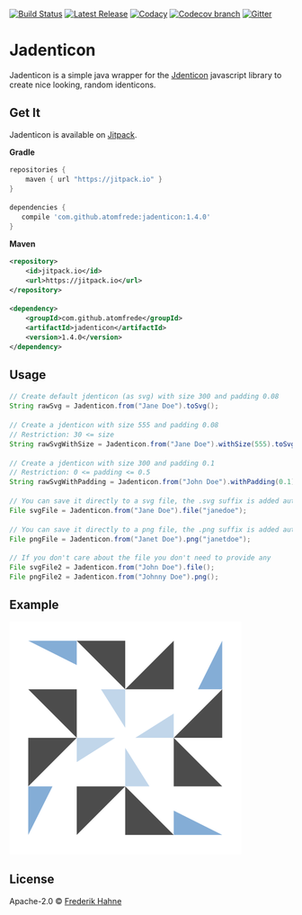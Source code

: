 [![Build Status](https://img.shields.io/travis/atomfrede/jadenticon.svg?style=flat-square)](https://travis-ci.org/atomfrede/jadenticon)
[![Latest Release](https://jitpack.io/v/atomfrede/jadenticon.svg?style=flat-square)](https://jitpack.io/#atomfrede/jadenticon)
[![Codacy](https://img.shields.io/codacy/763a55e6006647a1ab02d50ffb870869.svg?style=flat-square)](https://www.codacy.com/app/frederik-hahne/jadenticon/dashboard)
[![Codecov branch](https://img.shields.io/codecov/c/github/atomfrede/jadenticon/master.svg?style=flat-square)](https://codecov.io/github/atomfrede/jadenticon?branch=master)
[![Gitter](https://img.shields.io/gitter/room/atomfrede/jadenticon.js.svg?style=flat-square)](https://gitter.im/atomfrede/jadenticon)

# Jadenticon

Jadenticon is a simple java wrapper for the [Jdenticon](https://jdenticon.com/) javascript library to create nice looking, random identicons.

## Get It

Jadenticon is available on [Jitpack](https://jitpack.io/).

**Gradle**

```groovy
repositories {
    maven { url "https://jitpack.io" }
}

dependencies {
   compile 'com.github.atomfrede:jadenticon:1.4.0'
}
```

**Maven**

```xml
<repository>
    <id>jitpack.io</id>
    <url>https://jitpack.io</url>
</repository>

<dependency>
    <groupId>com.github.atomfrede</groupId>
	<artifactId>jadenticon</artifactId>
	<version>1.4.0</version>
</dependency>
```

## Usage

```java
// Create default jdenticon (as svg) with size 300 and padding 0.08
String rawSvg = Jadenticon.from("Jane Doe").toSvg();

// Create a jdenticon with size 555 and padding 0.08
// Restriction: 30 <= size
String rawSvgWithSize = Jadenticon.from("Jane Doe").withSize(555).toSvg();

// Create a jdenticon with size 300 and padding 0.1
// Restriction: 0 <= padding <= 0.5
String rawSvgWithPadding = Jadenticon.from("John Doe").withPadding(0.1);

// You can save it directly to a svg file, the .svg suffix is added automatically
File svgFile = Jadenticon.from("Jane Doe").file("janedoe");

// You can save it directly to a png file, the .png suffix is added automatically
File pngFile = Jadenticon.from("Janet Doe").png("janetdoe");

// If you don't care about the file you don't need to provide any
File svgFile2 = Jadenticon.from("John Doe").file();
File pngFile2 = Jadenticon.from("Johnny Doe").png();

```

## Example

![example jdenticon][example]

[example]: https://github.com/atomfrede/jadenticon/raw/master/example.png "Sample identicon"

## License

Apache-2.0 © [Frederik Hahne](http://atomfrede.github.io/shiny-adventure/)
